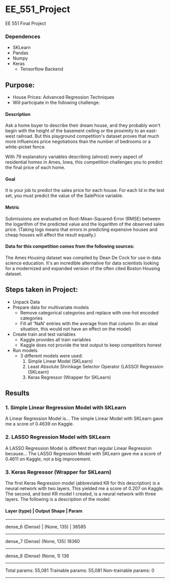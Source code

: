 # EE_551_Project
EE 551 Final Project



### Dependences
- SKLearn
- Pandas
- Numpy
- Keras
    - Tensorflow Backend



## Purpose:
- House Prices: Advanced Regression Techniques
- Will participate in the following challenge:

#### Description 

Ask a home buyer to describe their dream house, and they probably won't begin with the height of the basement ceiling or the proximity to an east-west railroad. But this playground competition's dataset proves that much more influences price negotiations than the number of bedrooms or a white-picket fence.

With 79 explanatory variables describing (almost) every aspect of residential homes in Ames, Iowa, this competition challenges you to predict the final price of each home.

#### Goal

It is your job to predict the sales price for each house. For each Id in the test set, you must predict the value of the SalePrice variable. 

#### Metric

Submissions are evaluated on Root-Mean-Squared-Error (RMSE) between the logarithm of the predicted value and the logarithm of the observed sales price. (Taking logs means that errors in predicting expensive houses and cheap houses will affect the result equally.)
 
#### Data for this competition comes from the following sources:
        
The Ames Housing dataset was compiled by Dean De Cock for use in data science education. It's an incredible alternative for data scientists looking for a modernized and expanded version of the often cited Boston Housing dataset. 



## Steps taken in Project:
- Unpack Data
- Prepare data for multivariate models 
    - Remove categorical categories and replace with one-hot encoded categories
    - Fill all 'NaN' entries with the average from that column (In an ideal situation, this would not have an effect on the model)
- Create train and test variables
    - Kaggle provides all train variables
    - Kaggle does not provide the test output to keep competitors honest
- Run models
    - 3 different models were used:
        1. Simple Linear Model (SKLearn)
        2. Least Absolute Shrinkage Selector Operator (LASSO) Regression (SKLearn)
        3. Keras Regressor (Wrapper for SKLearn)
        
## Results

### 1. Simple Linear Regression Model with SKLearn
A Linear Regression Model is...
The simple Linear Model with SKLearn gave me a score of 0.4639 on Kaggle.

### 2. LASSO Regression Model with SKLearn
A LASSO Regression Model is different than regular Linear Regression because...
The LASSO Regression Model with SKLearn gave me a score of 0.4611 on Kaggle, not a big improvement.

### 3. Keras Regressor (Wrapper for SKLearn)
The first Keras Regression model (abbreviated KR for this description) is a neural network with two layers. This yielded me a score of 0.207 on Kaggle. The second, and best KR model I created, is a neural network with three layers. The following is a description of the model:


#### Layer (type)           |       Output Shape         |          Param  
_________________________________________________________________
dense_6 (Dense)      |        (None, 135)     |          36585     
_________________________________________________________________
dense_7 (Dense)              (None, 135)               18360     
_________________________________________________________________
dense_8 (Dense)              (None, 1)                 136       
_________________________________________________________________

Total params: 55,081
Trainable params: 55,081
Non-trainable params: 0
_________________________________________________________________




